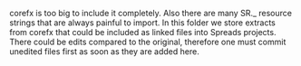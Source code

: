 corefx is too big to include it completely. Also there are many SR._ resource strings that are always painful to import. In this folder we store extracts from corefx that could be included as linked files into Spreads projects. There could be edits compared to the original, therefore one must commit unedited files first as soon as they are added here.